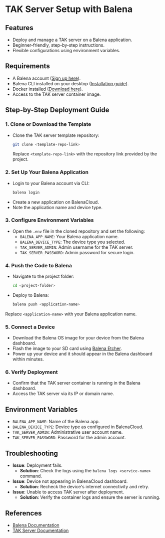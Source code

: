 
# TAK Server Setup with Balena

## Features
- Deploy and manage a TAK server on a Balena application.
- Beginner-friendly, step-by-step instructions.
- Flexible configurations using environment variables.

## Requirements
- A Balena account ([Sign up here](https://www.balena.io/)).
- Balena CLI installed on your desktop ([Installation guide](https://www.balena.io/docs/learn/getting-started/cli/)).
- Docker installed ([Download here](https://www.docker.com/products/docker-desktop/)).
- Access to the TAK server container image.

## Step-by-Step Deployment Guide

### 1. Clone or Download the Template
- Clone the TAK server template repository:
  ```bash
  git clone <template-repo-link>
  ```
  Replace `<template-repo-link>` with the repository link provided by the project.

### 2. Set Up Your Balena Application
- Login to your Balena account via CLI:
  ```bash
  balena login
  ```
- Create a new application on BalenaCloud.
- Note the application name and device type.

### 3. Configure Environment Variables
- Open the `.env` file in the cloned repository and set the following:
  - `BALENA_APP_NAME`: Your Balena application name.
  - `BALENA_DEVICE_TYPE`: The device type you selected.
  - `TAK_SERVER_ADMIN`: Admin username for the TAK server.
  - `TAK_SERVER_PASSWORD`: Admin password for secure login.

### 4. Push the Code to Balena
- Navigate to the project folder:
  ```bash
  cd <project-folder>
  ```
- Deploy to Balena:
  ```bash
  balena push <application-name>
  ```
 Replace `<application-name>` with your Balena application name.

### 5. Connect a Device
- Download the Balena OS image for your device from the Balena dashboard.
- Flash the image to your SD card using [Balena Etcher](https://etcher.balena.io/).
- Power up your device and it should appear in the Balena dashboard within minutes.

### 6. Verify Deployment
- Confirm that the TAK server container is running in the Balena dashboard.
- Access the TAK server via its IP or domain name.

## Environment Variables
- `BALENA_APP_NAME`: Name of the Balena app.
- `BALENA_DEVICE_TYPE`: Device type as configured in BalenaCloud.
- `TAK_SERVER_ADMIN`: Administrative user account name.
- `TAK_SERVER_PASSWORD`: Password for the admin account.

## Troubleshooting
- **Issue**: Deployment fails.
  - **Solution**: Check the logs using the `balena logs <service-name>` command.
- **Issue**: Device not appearing in BalenaCloud dashboard.
  - **Solution**: Recheck the device's internet connectivity and retry.
- **Issue**: Unable to access TAK server after deployment.
  - **Solution**: Verify the container logs and ensure the server is running.

## References
- [Balena Documentation](https://www.balena.io/docs/)
- [TAK Server Documentation](https://takserver.net/docs/)

